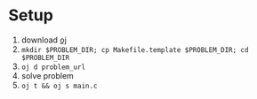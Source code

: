 # Setup

1. download [oj](https://github.com/online-judge-tools/oj/tree/master)
2. `mkdir $PROBLEM_DIR; cp Makefile.template $PROBLEM_DIR; cd $PROBLEM_DIR`
3. `oj d problem_url`
4. solve problem
5. `oj t && oj s main.c`
